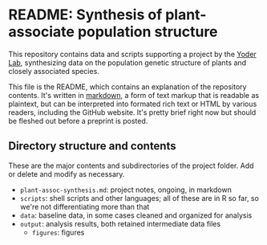 README: Synthesis of plant-associate population structure
========================

This repository contains data and scripts supporting a project by the [Yoder Lab](http://lab.jbyoder.org), synthesizing data on the population genetic structure of plants and closely associated species.

This file is the README, which contains an explanation of the repository contents. It's written in [markdown](https://daringfireball.net/projects/markdown), a form of text markup that is readable as plaintext, but can be interpreted into formated rich text or HTML by various readers, including the GitHub website. It's pretty brief right now but should be fleshed out before a preprint is posted.


Directory structure and contents
--------------------------------

These are the major contents and subdirectories of the project folder. Add or delete and modify as necessary.

- `plant-assoc-synthesis.md`: project notes, ongoing, in markdown
- `scripts`: shell scripts and other languages; all of these are in R so far, so we're not differentiating more than that
- `data`: baseline data, in some cases cleaned and organized for analysis
- `output`: analysis results, both retained intermediate data files
	- `figures`: figures



